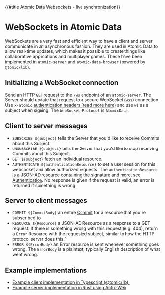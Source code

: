{{#title Atomic Data Websockets - live synchronization}}
# WebSockets in Atomic Data

WebSockets are a very fast and efficient way to have a client and server communicate in an asynchronous fashion.
They are used in Atomic Data to allow real-time updates, which makes it possible to create things like collaborative applications and multiplayer games.
These have been implemented in `atomic-server` and `atomic-data-browser` (powered by `@tomic/lib`).

## Initializing a WebSocket connection

Send an HTTP `GET` request to the `/ws` endpoint of an `atomic-server`. The Server should update that request to a secure WebSocket (`wss`) connection.
Use `x-atomic` [authentication headers (read more here)](./authentication.md) and use `ws` as a subject when signing.
The `WebSocket-Protocol` is `AtomicData`.

## Client to server messages

- `SUBSCRIBE ${subject}` tells the Server that you'd like to receive Commits about this Subject.
- `UNSUBSCRIBE ${subject}` tells the Server that you'd like to stop receiving Commits about this Subject.
- `GET ${subject}` fetch an individual resource.
- `AUTHENTICATE ${authenticationResource}` to set a user session for this websocket and allow authorized requests. The `authenticationResource` is a JSON-AD resource containing the signature and more, see [Authentication](../src/authentication.md). No response is given if the request is valid, an error is returned if something is wrong.

## Server to client messages

- `COMMIT ${CommitBody}` an entire [Commit](../src/commits/concepts.md) for a resource that you're subscribed to.
- `RESOURCE ${Resource}` a JSON-AD Resource as a response to a GET request. If there is something wrong with this request (e.g. 404), return a `Error` Resource with the requested subject, similar to how the HTTP protocol server does this.`
- `ERROR ${ErrorBody}` an Error resource is sent whenever something goes wrong. The `ErrorBody` is a plaintext, typically English description of what went wrong.

## Example implementations

- [Example client implementation in Typescript (@tomic/lib).](https://github.com/atomicdata-dev/atomic-data-browser/blob/main/lib/src/websockets.ts)
- [Example server implementation in Rust using Actix-Web](https://github.com/joepio/atomic-data-rust/blob/master/server/src/handlers/web_sockets.rs)
